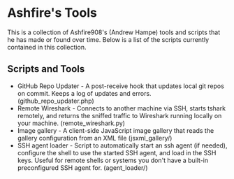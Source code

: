 Ashfire's Tools
===============

This is a collection of Ashfire908's (Andrew Hampe) tools and scripts that he
has made or found over time. Below is a list of the scripts currently contained
in this collection.

Scripts and Tools
-----------------

* GitHub Repo Updater - A post-receive hook that updates local git repos on
  commit. Keeps a log of updates and errors. (github_repo_updater.php)
* Remote Wireshark - Connects to another machine via SSH, starts tshark
  remotely, and returns the sniffed traffic to Wireshark running locally on
  your machine. (remote_wireshark.py)
* Image gallery - A client-side JavaScript image gallery that reads the gallery
  configuration from an XML file (jsxml_gallery/)
* SSH agent loader - Script to automatically start an ssh agent (if needed),
  configure the shell to use the started SSH agent, and load in the SSH keys.
  Useful for remote shells or systems you don't have a built-in preconfigured
  SSH agent for. (agent_loader/)
